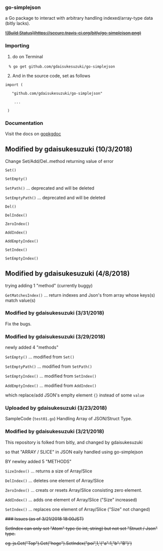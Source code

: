 


### go-simplejson

a Go package to interact with arbitrary handling indexed/array-type data (bitly lacks).

~~[![Build Status]~~~~(https://secure.travis-ci.org/bitly/go-simplejson.png)~~~~](http://travis-ci.org/bitly/go-simplejson)~~

### Importing

1. do on Terminal

    `% go get github.com/gdaisukesuzuki/go-simplejson`

2. And in the source code, set as follows

`import (`

`   "github.com/gdaisukesuzuki/go-simplejson"`

`    ...`

` )`


### Documentation

Visit the docs on [gopkgdoc](https://godoc.org/github.com/gdaisukesuzuki/go-simplejson)

## Modified by gdaisukesuzuki (10/3/2018)

Change Set/Add/Del..method returning value of error

`Set()`

`SetEmpty()`

`SetPath()` ... deprecated and will be deleted

`SetEmptyPath()` ... deprecated and will be deleted

`Del()`

`DelIndex()`

`ZeroIndex()`

`AddIndex()`

`AddEmptyIndex()`

`SetIndex()`

`SetEmptyIndex()`

## Modified by gdaisukesuzuki (4/8/2018)

trying adding 1 "method" (currently buggy)

`GetMatchesIndex()` ... return indexes and Json's from array whose keys(s) match value(s)

### Modified by gdaisukesuzuki (3/31/2018)

Fix the bugs.

### Modified by gdaisukesuzuki (3/29/2018)

newly added 4 "methods"

`SetEmpty()` ... modified from `Set()`

`SetEmptyPath()` ... modified from `SetPath()`

`SetEmptyIndex()` ... modified from `SetIndex()`

`AddEmptyIndex()` ... modified from `AddIndex()`

which replace/add JSON's emplty element `{}` instead of some `value`

### Uploaded by gdaisukesuzuki (3/23/2018)

SampleCode (`test01.go`) Handling Array of JSON/Struct Type.


### Modified by gdaisukesuzuki (3/21/2018)

This repository is folked from bitly, and changed by gdaisukesuzuki 

so that "ARRAY / SLICE" in JSON eaily handled using go-simplejson

BY newley added 5 "METHODS"

`SizeIndex()` ... returns a size of Array/Slice

`DelIndex()` ... deletes one element of Array/Slice

`ZeroIndex()` ... creats or resets Array/Slice consisting zero element.

`AddIndex()` ... adds one element of Array/Slice     ("Size" increased)

`SetIndex()` ... replaces one element of Array/Slice ("Size" not changed)


~~### Issues (as of 3/21/2018 18:00JST)~~

~~SetIndex can only set "Atom" type (ie int, string) but not set "Struct / Json" type.~~

~~eg. js.Get("Top").Get("hoge").SetIndex("poi",1,'{"a":1,"b":"B"}')~~
